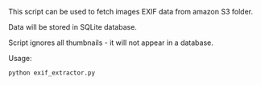 This script can be used to fetch images EXIF data from amazon S3 folder.

Data will be stored in SQLite database. 

Script ignores all thumbnails - it will not appear in a database. 

Usage:
```
python exif_extractor.py
```
